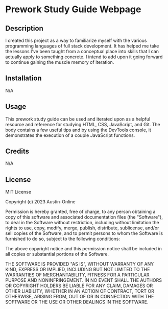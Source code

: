 # Prework Study Guide Webpage

## Description

I created this project as a way to familiarize myself with the various programming languages of full stack development. It has helped me take the lessons I've been taught from a conceptual place into skills that I can actually apply to something concrete. I intend to add upon it going forward to continue gaining the muscle memory of iteration. 

## Installation

N/A

## Usage

This prework study guide can be used and iterated upon as a helpful resource and reference for studying HTML, CSS, JavaScript, and Git. The body contains a few useful tips and by using the DevTools console, it demonstrates the execution of a couple JavaScript functions.

## Credits

N/A

## License

MIT License

Copyright (c) 2023 Austin-Online

Permission is hereby granted, free of charge, to any person obtaining a copy
of this software and associated documentation files (the "Software"), to deal
in the Software without restriction, including without limitation the rights
to use, copy, modify, merge, publish, distribute, sublicense, and/or sell
copies of the Software, and to permit persons to whom the Software is
furnished to do so, subject to the following conditions:

The above copyright notice and this permission notice shall be included in all
copies or substantial portions of the Software.

THE SOFTWARE IS PROVIDED "AS IS", WITHOUT WARRANTY OF ANY KIND, EXPRESS OR
IMPLIED, INCLUDING BUT NOT LIMITED TO THE WARRANTIES OF MERCHANTABILITY,
FITNESS FOR A PARTICULAR PURPOSE AND NONINFRINGEMENT. IN NO EVENT SHALL THE
AUTHORS OR COPYRIGHT HOLDERS BE LIABLE FOR ANY CLAIM, DAMAGES OR OTHER
LIABILITY, WHETHER IN AN ACTION OF CONTRACT, TORT OR OTHERWISE, ARISING FROM,
OUT OF OR IN CONNECTION WITH THE SOFTWARE OR THE USE OR OTHER DEALINGS IN THE
SOFTWARE.
